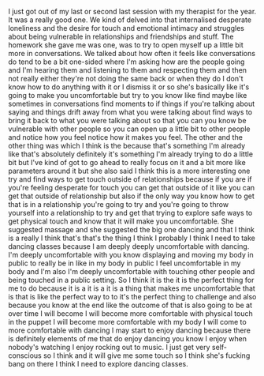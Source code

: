 ﻿I just got out of my last or second last session with my therapist for the year. It was a really
good one. We kind of delved into that internalised desperate loneliness and the desire for touch
and emotional intimacy and struggles about being vulnerable in relationships and friendships
and stuff. The homework she gave me was one, was to try to open myself up a little bit
more in conversations. We talked about how often it feels like conversations do tend
to be a bit one-sided where I'm asking how are the people going and I'm hearing them
and listening to them and respecting them and then not really either they're not doing
the same back or when they do I don't know how to do anything with it or I dismiss it
or so she's basically like it's going to make you uncomfortable but try to you know like
find maybe like sometimes in conversations find moments to if things if you're talking
about saying and things drift away from what you were talking about find ways to bring
it back to what you were talking about so that you can you know be vulnerable with other
people so you can open up a little bit to other people and notice how you feel notice
how it makes you feel. The other and the other thing was which I think is the because that's
something I'm already like that's absolutely definitely it's something I'm already trying
to do a little bit but I've kind of got to go ahead to really focus on it and a bit more
like parameters around it but she also said I think this is a more interesting one try
and find ways to get touch outside of relationships because if you are if you're feeling desperate
for touch you can get that outside of it like you can get that outside of relationship but
also if the only way you know how to get that is in a relationship you're going to try
and you're going to throw yourself into a relationship to try and get that trying to explore safe
ways to get physical touch and know that it will make you uncomfortable. She suggested
massage and she suggested the big one dancing and that I think is a really I think that's
that's the thing I think I probably I think I need to take dancing classes because I am
deeply deeply uncomfortable with dancing. I'm deeply uncomfortable with you know displaying
and moving my body in public to really be in like in my body in public I feel uncomfortable
in my body and I'm also I'm deeply uncomfortable with touching other people and being touched
in a public setting. So I think it is the it is the perfect thing for me to do because
it is a it is a it is a thing that makes me uncomfortable that is that is like the perfect
way to to it's the perfect thing to challenge and also because you know at the end like
the outcome of that is also going to be at over time I will become I will become more
comfortable with physical touch in the puppet I will become more comfortable with my body
I will come to more comfortable with dancing I may start to enjoy dancing because there
is definitely elements of me that do enjoy dancing you know I enjoy when nobody's watching
I enjoy rocking out to music. I just get very self-conscious so I think and it will give
me some touch so I think she's fucking bang on there I think I need to explore dancing
classes.
